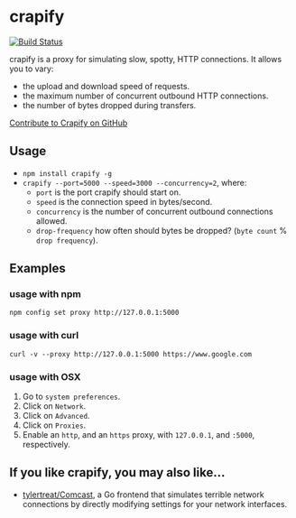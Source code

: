 # crapify

[![Build Status](https://travis-ci.org/bcoe/crapify.png)](https://travis-ci.org/bcoe/crapify)

crapify is a proxy for simulating slow, spotty, HTTP connections. It allows you to vary:

* the upload and download speed of requests.
* the maximum number of concurrent outbound HTTP connections.
* the number of bytes dropped during transfers.

[Contribute to Crapify on GitHub](https://github.com/bcoe/crapify)

## Usage

* `npm install crapify -g`
* `crapify --port=5000 --speed=3000 --concurrency=2`, where:
  * `port` is the port crapify should start on.
  * `speed` is the connection speed in bytes/second.
  * `concurrency` is the number of concurrent outbound connections allowed.
  * `drop-frequency` how often should bytes be dropped? (`byte count` % `drop frequency`).

## Examples

### usage with npm

`npm config set proxy http://127.0.0.1:5000`

### usage with curl

`curl -v --proxy http://127.0.0.1:5000 https://www.google.com`

### usage with OSX

1. Go to `system preferences`.
2. Click on `Network`.
3. Click on `Advanced`.
4. Click on `Proxies`.
5. Enable an `http`, and an `https` proxy, with `127.0.0.1`, and `:5000`, respectively.

## If you like crapify, you may also like...

- [tylertreat/Comcast](https://github.com/tylertreat/Comcast), a Go frontend that simulates terrible network connections by directly modifying settings for your network interfaces.
